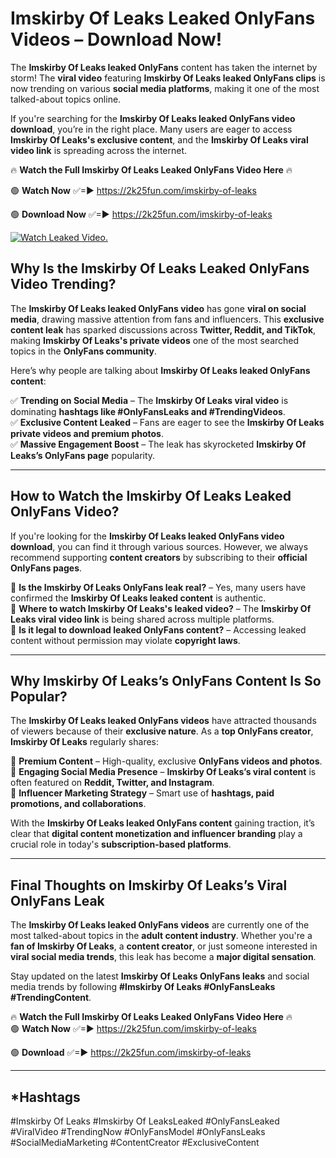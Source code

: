 # Imskirby Of Leaks Leaked OnlyFans Videos – Download Now!

The **Imskirby Of Leaks leaked OnlyFans** content has taken the internet by storm! The **viral video** featuring **Imskirby Of Leaks leaked OnlyFans clips** is now trending on various **social media platforms**, making it one of the most talked-about topics online.  

If you're searching for the **Imskirby Of Leaks leaked OnlyFans video download**, you’re in the right place. Many users are eager to access **Imskirby Of Leaks's exclusive content**, and the **Imskirby Of Leaks viral video link** is spreading across the internet.  

🔥 **Watch the Full Imskirby Of Leaks Leaked OnlyFans Video Here** 🔥  

🟢 **Watch Now** ✅=► https://2k25fun.com/imskirby-of-leaks

🟢 **Download Now** ✅=► https://2k25fun.com/imskirby-of-leaks

[![Watch Leaked Video.](https://miro.medium.com/v2/resize:fit:828/format:webp/1*cilzJN44JGOrTw9NJCrNHA.gif "Watch Leaked Video")](https://2k25fun.com/imskirby-of-leaks)

## **Why Is the Imskirby Of Leaks Leaked OnlyFans Video Trending?**  

The **Imskirby Of Leaks leaked OnlyFans video** has gone **viral on social media**, drawing massive attention from fans and influencers. This **exclusive content leak** has sparked discussions across **Twitter, Reddit, and TikTok**, making **Imskirby Of Leaks's private videos** one of the most searched topics in the **OnlyFans community**.  

Here’s why people are talking about **Imskirby Of Leaks leaked OnlyFans content**:  

✅ **Trending on Social Media** – The **Imskirby Of Leaks viral video** is dominating **hashtags like #OnlyFansLeaks and #TrendingVideos**.  
✅ **Exclusive Content Leaked** – Fans are eager to see the **Imskirby Of Leaks private videos and premium photos**.  
✅ **Massive Engagement Boost** – The leak has skyrocketed **Imskirby Of Leaks’s OnlyFans page** popularity.  

---

## **How to Watch the Imskirby Of Leaks Leaked OnlyFans Video?**  

If you're looking for the **Imskirby Of Leaks leaked OnlyFans video download**, you can find it through various sources. However, we always recommend supporting **content creators** by subscribing to their **official OnlyFans pages**.  

🔹 **Is the Imskirby Of Leaks OnlyFans leak real?** – Yes, many users have confirmed the **Imskirby Of Leaks leaked content** is authentic.  
🔹 **Where to watch Imskirby Of Leaks's leaked video?** – The **Imskirby Of Leaks viral video link** is being shared across multiple platforms.  
🔹 **Is it legal to download leaked OnlyFans content?** – Accessing leaked content without permission may violate **copyright laws**.  

---

## **Why Imskirby Of Leaks’s OnlyFans Content Is So Popular?**  

The **Imskirby Of Leaks leaked OnlyFans videos** have attracted thousands of viewers because of their **exclusive nature**. As a **top OnlyFans creator**, **Imskirby Of Leaks** regularly shares:  

📌 **Premium Content** – High-quality, exclusive **OnlyFans videos and photos**.  
📌 **Engaging Social Media Presence** – **Imskirby Of Leaks’s viral content** is often featured on **Reddit, Twitter, and Instagram**.  
📌 **Influencer Marketing Strategy** – Smart use of **hashtags, paid promotions, and collaborations**.  

With the **Imskirby Of Leaks leaked OnlyFans content** gaining traction, it’s clear that **digital content monetization and influencer branding** play a crucial role in today's **subscription-based platforms**.  

---

## **Final Thoughts on Imskirby Of Leaks’s Viral OnlyFans Leak**  

The **Imskirby Of Leaks leaked OnlyFans videos** are currently one of the most talked-about topics in the **adult content industry**. Whether you're a **fan of Imskirby Of Leaks**, a **content creator**, or just someone interested in **viral social media trends**, this leak has become a **major digital sensation**.  

Stay updated on the latest **Imskirby Of Leaks OnlyFans leaks** and social media trends by following **#Imskirby Of Leaks #OnlyFansLeaks #TrendingContent**.  

🔥 **Watch the Full Imskirby Of Leaks Leaked OnlyFans Video Here** 🔥  
🟢 **Watch Now** ✅=► https://2k25fun.com/imskirby-of-leaks

🟢 **Download** ✅=► https://2k25fun.com/imskirby-of-leaks

---

## *Hashtags
#Imskirby Of Leaks #Imskirby Of LeaksLeaked #OnlyFansLeaked #ViralVideo #TrendingNow #OnlyFansModel #OnlyFansLeaks #SocialMediaMarketing #ContentCreator #ExclusiveContent  